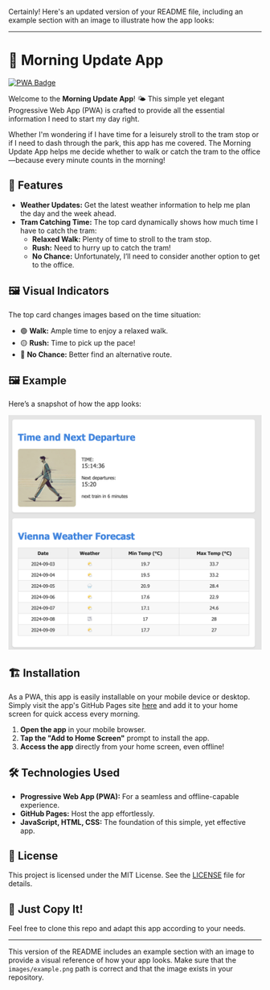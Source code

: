 Certainly! Here's an updated version of your README file, including an example section with an image to illustrate how the app looks:

---

# 🌅 Morning Update App

[![PWA Badge](https://img.shields.io/badge/PWA-Progressive%20Web%20App-blueviolet?style=flat-square)](https://matti88.github.io/morningUpdateApp/)

Welcome to the **Morning Update App**! 🌤️ This simple yet elegant Progressive Web App (PWA) is crafted to provide all the essential information I need to start my day right.

Whether I'm wondering if I have time for a leisurely stroll to the tram stop or if I need to dash through the park, this app has me covered. The Morning Update App helps me decide whether to walk or catch the tram to the office—because every minute counts in the morning!

## 🚀 Features

- **Weather Updates:** Get the latest weather information to help me plan the day and the week ahead.
- **Tram Catching Time:** The top card dynamically shows how much time I have to catch the tram:
  - **Relaxed Walk:** Plenty of time to stroll to the tram stop.
  - **Rush:** Need to hurry up to catch the tram!
  - **No Chance:** Unfortunately, I’ll need to consider another option to get to the office.

## 🖼️ Visual Indicators

The top card changes images based on the time situation:

- 🟢 **Walk:** Ample time to enjoy a relaxed walk.
- 🟡 **Rush:** Time to pick up the pace!
- 🔴 **No Chance:** Better find an alternative route.

## 🖼️ Example

Here’s a snapshot of how the app looks:

![Example of Morning Update App](images/example.png)

## 🏗️ Installation

As a PWA, this app is easily installable on your mobile device or desktop. Simply visit the app's GitHub Pages site [here](https://matti88.github.io/morningUpdateApp/) and add it to your home screen for quick access every morning.

1. **Open the app** in your mobile browser.
2. **Tap the "Add to Home Screen"** prompt to install the app.
3. **Access the app** directly from your home screen, even offline!

## 🛠️ Technologies Used

- **Progressive Web App (PWA):** For a seamless and offline-capable experience.
- **GitHub Pages:** Host the app effortlessly.
- **JavaScript, HTML, CSS:** The foundation of this simple, yet effective app.

## 📝 License

This project is licensed under the MIT License. See the [LICENSE](https://opensource.org/license/mit) file for details.

## 🤝 Just Copy It!

Feel free to clone this repo and adapt this app according to your needs. 

---

This version of the README includes an example section with an image to provide a visual reference of how your app looks. Make sure that the `images/example.png` path is correct and that the image exists in your repository.